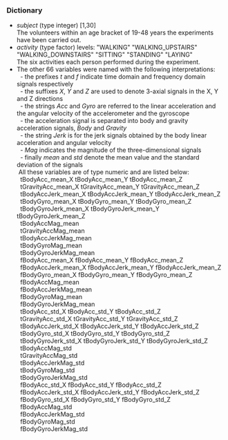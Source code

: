 ### Dictionary
* _subject_ (type integer) [1,30] <br />
The volunteers within an age bracket of 19-48 years the experiments have been carried out.
* _activity_ (type factor) levels: "WALKING" "WALKING_UPSTAIRS" "WALKING_DOWNSTAIRS" "SITTING" "STANDING" "LAYING" <br />
The six activities each person performed during the experiment.
* The other 66 variables were named with the following interpretations: <br />
&nbsp;&nbsp;- the prefixes _t_ and _f_ indicate time domain and frequency domain signals respectively <br />
&nbsp;&nbsp;- the suffixes _X_, _Y_ and _Z_ are used to denote 3-axial signals in the X, Y and Z directions <br />
&nbsp;&nbsp;- the strings _Acc_ and _Gyro_ are referred to the linear acceleration and the angular velocity of the accelerometer and the gyroscope <br />
&nbsp;&nbsp;- the acceleration signal is separated into body and gravity acceleration signals, _Body_ and _Gravity_ <br />
&nbsp;&nbsp;- the string _Jerk_ is for the jerk signals obtained by the body linear acceleration and angular velocity <br />
&nbsp;&nbsp;- _Mag_ indicates the magnitude of the three-dimensional signals <br />
&nbsp;&nbsp;- finally _mean_ and _std_ denote the mean value and the standard deviation of the signals <br />
&nbsp;All these variables are of type numeric and are listed below: <br />
&nbsp;&nbsp;tBodyAcc_mean_X 	  tBodyAcc_mean_Y 	  tBodyAcc_mean_Z <br />
&nbsp;&nbsp;tGravityAcc_mean_X   tGravityAcc_mean_Y   tGravityAcc_mean_Z <br />
&nbsp;&nbsp;tBodyAccJerk_mean_X   tBodyAccJerk_mean_Y   tBodyAccJerk_mean_Z <br />
&nbsp;&nbsp;tBodyGyro_mean_X   tBodyGyro_mean_Y   tBodyGyro_mean_Z <br />
&nbsp;&nbsp;tBodyGyroJerk_mean_X   tBodyGyroJerk_mean_Y   tBodyGyroJerk_mean_Z <br />
&nbsp;&nbsp;tBodyAccMag_mean <br />
&nbsp;&nbsp;tGravityAccMag_mean <br />
&nbsp;&nbsp;tBodyAccJerkMag_mean <br />
&nbsp;&nbsp;tBodyGyroMag_mean <br />
&nbsp;&nbsp;tBodyGyroJerkMag_mean <br />
&nbsp;&nbsp;fBodyAcc_mean_X   fBodyAcc_mean_Y   fBodyAcc_mean_Z <br />
&nbsp;&nbsp;fBodyAccJerk_mean_X   fBodyAccJerk_mean_Y   fBodyAccJerk_mean_Z <br />
&nbsp;&nbsp;fBodyGyro_mean_X   fBodyGyro_mean_Y   fBodyGyro_mean_Z <br />
&nbsp;&nbsp;fBodyAccMag_mean <br />
&nbsp;&nbsp;fBodyAccJerkMag_mean <br />
&nbsp;&nbsp;fBodyGyroMag_mean <br />
&nbsp;&nbsp;fBodyGyroJerkMag_mean <br />
&nbsp;&nbsp;tBodyAcc_std_X   tBodyAcc_std_Y   tBodyAcc_std_Z <br />
&nbsp;&nbsp;tGravityAcc_std_X   tGravityAcc_std_Y   tGravityAcc_std_Z <br />
&nbsp;&nbsp;tBodyAccJerk_std_X   tBodyAccJerk_std_Y   tBodyAccJerk_std_Z <br />
&nbsp;&nbsp;tBodyGyro_std_X   tBodyGyro_std_Y   tBodyGyro_std_Z <br />
&nbsp;&nbsp;tBodyGyroJerk_std_X   tBodyGyroJerk_std_Y   tBodyGyroJerk_std_Z <br />
&nbsp;&nbsp;tBodyAccMag_std <br />
&nbsp;&nbsp;tGravityAccMag_std <br />
&nbsp;&nbsp;tBodyAccJerkMag_std <br />
&nbsp;&nbsp;tBodyGyroMag_std <br />
&nbsp;&nbsp;tBodyGyroJerkMag_std <br />
&nbsp;&nbsp;fBodyAcc_std_X   fBodyAcc_std_Y   fBodyAcc_std_Z <br />
&nbsp;&nbsp;fBodyAccJerk_std_X   fBodyAccJerk_std_Y   fBodyAccJerk_std_Z <br />
&nbsp;&nbsp;fBodyGyro_std_X   fBodyGyro_std_Y   fBodyGyro_std_Z <br />
&nbsp;&nbsp;fBodyAccMag_std <br />
&nbsp;&nbsp;fBodyAccJerkMag_std <br />
&nbsp;&nbsp;fBodyGyroMag_std <br />
&nbsp;&nbsp;fBodyGyroJerkMag_std <br />
